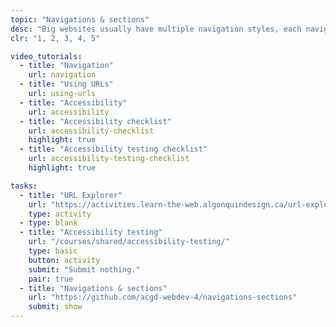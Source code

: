 ```yaml
---
topic: "Navigations & sections"
desc: "Big websites usually have multiple navigation styles, each navigation is a unique design. And different sections that act as secondary navigation driving people to specific locations."
clr: "1, 2, 3, 4, 5"

video_tutorials:
  - title: "Navigation"
    url: navigation
  - title: "Using URLs"
    url: using-urls
  - title: "Accessibility"
    url: accessibility
  - title: "Accessibility checklist"
    url: accessibility-checklist
    highlight: true
  - title: "Accessibility testing checklist"
    url: accessibility-testing-checklist
    highlight: true

tasks:
  - title: "URL Explorer"
    url: "https://activities.learn-the-web.algonquindesign.ca/url-explorer/"
    type: activity
  - type: blank
  - title: "Accessibility testing"
    url: "/courses/shared/accessibility-testing/"
    type: basic
    button: activity
    submit: "Submit nothing."
    pair: true
  - title: "Navigations & sections"
    url: "https://github.com/acgd-webdev-4/navigations-sections"
    submit: show
---
```

